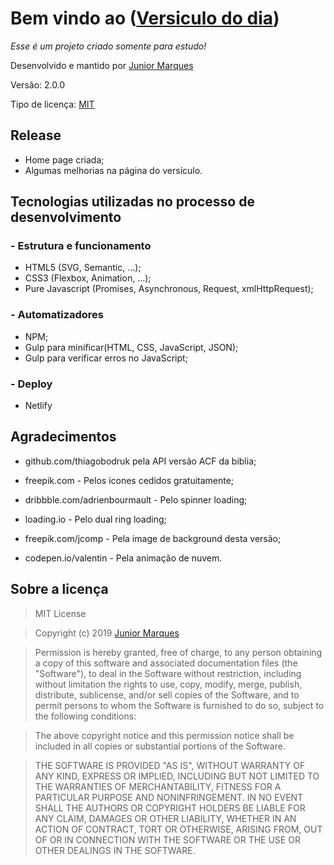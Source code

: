 # Bem vindo ao ([Versiculo do dia](https://versiculo.cf))
_Esse é um projeto criado somente para estudo!_

Desenvolvido e mantido por [Junior Marques](https://github.com/jrmarqueshd)

Versão: 2.0.0

Tipo de licença: [MIT](#Sobre-a-licença)

## Release

- Home page criada;
- Algumas melhorias na página do versículo.


## Tecnologias utilizadas no processo de desenvolvimento

### - Estrutura e funcionamento

- HTML5 (SVG, Semantic, ...);
- CSS3 (Flexbox, Animation, ...);
- Pure Javascript (Promises, Asynchronous, Request, xmlHttpRequest);

### - Automatizadores

- NPM;
- Gulp para minificar(HTML, CSS, JavaScript, JSON);
- Gulp para verificar erros no JavaScript;

### - Deploy

- Netlify

## Agradecimentos

- github.com/thiagobodruk pela API versão ACF da biblia;

- freepik.com - Pelos icones cedidos gratuitamente;

- dribbble.com/adrienbourmault - Pelo spinner loading;

- loading.io - Pelo dual ring loading;

- freepik.com/jcomp - Pela image de background desta versão;

- codepen.io/valentin - Pela animação de nuvem.

## Sobre a licença

> MIT License

>Copyright (c) 2019 [Junior Marques](https://github.com/jrmarqueshd/)

>Permission is hereby granted, free of charge, to any person obtaining a copy
of this software and associated documentation files (the "Software"), to deal
in the Software without restriction, including without limitation the rights
to use, copy, modify, merge, publish, distribute, sublicense, and/or sell
copies of the Software, and to permit persons to whom the Software is
furnished to do so, subject to the following conditions:

>The above copyright notice and this permission notice shall be included in all
copies or substantial portions of the Software.

>THE SOFTWARE IS PROVIDED "AS IS", WITHOUT WARRANTY OF ANY KIND, EXPRESS OR
IMPLIED, INCLUDING BUT NOT LIMITED TO THE WARRANTIES OF MERCHANTABILITY,
FITNESS FOR A PARTICULAR PURPOSE AND NONINFRINGEMENT. IN NO EVENT SHALL THE
AUTHORS OR COPYRIGHT HOLDERS BE LIABLE FOR ANY CLAIM, DAMAGES OR OTHER
LIABILITY, WHETHER IN AN ACTION OF CONTRACT, TORT OR OTHERWISE, ARISING FROM,
OUT OF OR IN CONNECTION WITH THE SOFTWARE OR THE USE OR OTHER DEALINGS IN THE
SOFTWARE.